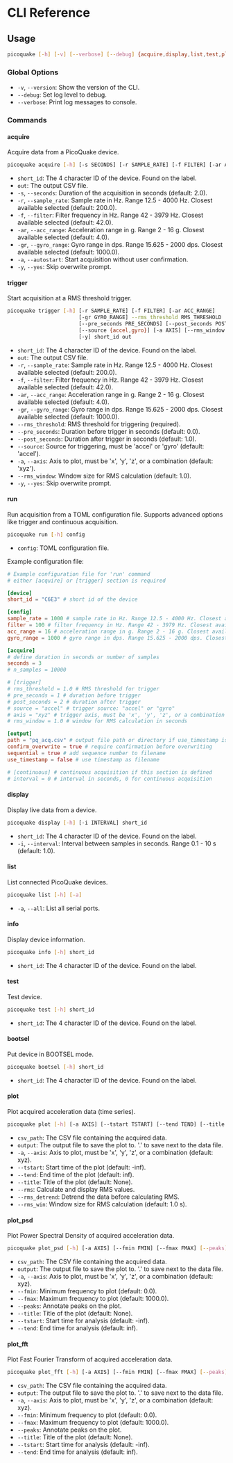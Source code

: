 # CLI Reference

## Usage

```bash
picoquake [-h] [-v] [--verbose] [--debug] {acquire,display,list,test,plot_psd,plot} ...
```

### Global Options

- `-v`, `--version`: Show the version of the CLI.
- `--debug`: Set log level to debug.
- `--verbose`: Print log messages to console.

### Commands

#### acquire

Acquire data from a PicoQuake device.

```bash
picoquake acquire [-h] [-s SECONDS] [-r SAMPLE_RATE] [-f FILTER] [-ar ACC_RANGE] [-gr GYRO_RANGE] [-a] [-y] short_id out
```

- `short_id`: The 4 character ID of the device. Found on the label.
- `out`: The output CSV file.
- `-s`, `--seconds`: Duration of the acquisition in seconds (default: 2.0).
- `-r`, `--sample_rate`: Sample rate in Hz. Range 12.5 - 4000 Hz. Closest available selected (default: 200.0).
- `-f`, `--filter`: Filter frequency in Hz. Range 42 - 3979 Hz. Closest available selected (default: 42.0).
- `-ar`, `--acc_range`: Acceleration range in g. Range 2 - 16 g. Closest available selected (default: 4.0).
- `-gr`, `--gyro_range`: Gyro range in dps. Range 15.625 - 2000 dps. Closest available selected (default: 1000.0).
- `-a`, `--autostart`: Start acquisition without user confirmation.
- `-y`, `--yes`: Skip overwrite prompt.

#### trigger

Start acquisition at a RMS threshold trigger.

```bash
picoquake trigger [-h] [-r SAMPLE_RATE] [-f FILTER] [-ar ACC_RANGE]
                       [-gr GYRO_RANGE] --rms_threshold RMS_THRESHOLD
                       [--pre_seconds PRE_SECONDS] [--post_seconds POST_SECONDS]
                       [--source {accel,gyro}] [-a AXIS] [--rms_window RMS_WINDOW]
                       [-y] short_id out
```

- `short_id`: The 4 character ID of the device. Found on the label.
- `out`: The output CSV file.
- `-r`, `--sample_rate`: Sample rate in Hz. Range 12.5 - 4000 Hz. Closest available selected (default: 200.0).
- `-f`, `--filter`: Filter frequency in Hz. Range 42 - 3979 Hz. Closest available selected (default: 42.0).
- `-ar`, `--acc_range`: Acceleration range in g. Range 2 - 16 g. Closest available selected (default: 4.0).
- `-gr`, `--gyro_range`: Gyro range in dps. Range 15.625 - 2000 dps. Closest available selected (default: 1000.0).
- `--rms_threshold`: RMS threshold for triggering (required).
- `--pre_seconds`: Duration before trigger in seconds (default: 0.0).
- `--post_seconds`: Duration after trigger in seconds (default: 1.0).
- `--source`: Source for triggering, must be 'accel' or 'gyro' (default: 'accel').
- `-a`, `--axis`: Axis to plot, must be 'x', 'y', 'z', or a combination (default: 'xyz').
- `--rms_window`: Window size for RMS calculation (default: 1.0).
- `-y`, `--yes`: Skip overwrite prompt.


#### run

Run acquisition from a TOML configuration file. Supports advanced options like trigger and continuous acquisition.

```bash
picoquake run [-h] config
```

- `config`: TOML configuration file.

Example configuration file:

```toml
# Example configuration file for 'run' command
# either [acquire] or [trigger] section is required

[device]
short_id = "C6E3" # short id of the device

[config]
sample_rate = 1000 # sample rate in Hz. Range 12.5 - 4000 Hz. Closest available selected.
filter = 100 # filter frequency in Hz. Range 42 - 3979 Hz. Closest available selected.
acc_range = 16 # acceleration range in g. Range 2 - 16 g. Closest available selected.
gyro_range = 1000 # gyro range in dps. Range 15.625 - 2000 dps. Closest available selected.

[acquire]
# define duration in seconds or number of samples
seconds = 3
# n_samples = 10000

# [trigger]
# rms_threshold = 1.0 # RMS threshold for trigger
# pre_seconds = 1 # duration before trigger
# post_seconds = 2 # duration after trigger
# source = "accel" # trigger source: "accel" or "gyro"
# axis = "xyz" # trigger axis, must be 'x', 'y', 'z', or a combination
# rms_window = 1.0 # window for RMS calculation in seconds

[output]
path = "pq_acq.csv" # output file path or directory if use_timestamp is true
confirm_overwrite = true # require confirmation before overwriting
sequential = true # add sequence number to filename
use_timestamp = false # use timestamp as filename

# [continuous] # continuous acquisition if this section is defined
# interval = 0 # interval in seconds, 0 for continuous acquisition
```

#### display

Display live data from a device.

```bash
picoquake display [-h] [-i INTERVAL] short_id
```

- `short_id`: The 4 character ID of the device. Found on the label.
- `-i`, `--interval`: Interval between samples in seconds. Range 0.1 - 10 s (default: 1.0).

#### list

List connected PicoQuake devices.

```bash
picoquake list [-h] [-a]
```

- `-a`, `--all`: List all serial ports.

#### info

Display device information.

```bash
picoquake info [-h] short_id
```

- `short_id`: The 4 character ID of the device. Found on the label.

#### test

Test device.

```bash
picoquake test [-h] short_id
```

- `short_id`: The 4 character ID of the device. Found on the label.

#### bootsel

Put device in BOOTSEL mode.

```bash
picoquake bootsel [-h] short_id
```

- `short_id`: The 4 character ID of the device. Found on the label.

#### plot

Plot acquired acceleration data (time series).

```bash
picoquake plot [-h] [-a AXIS] [--tstart TSTART] [--tend TEND] [--title TITLE] [--rms] [--rms_detrend] [--rms_win RMS_WIN] csv_path output
```

- `csv_path`: The CSV file containing the acquired data.
- `output`: The output file to save the plot to. '.' to save next to the data file.
- `-a`, `--axis`: Axis to plot, must be 'x', 'y', 'z', or a combination (default: xyz).
- `--tstart`: Start time of the plot (default: -inf).
- `--tend`: End time of the plot (default: inf).
- `--title`: Title of the plot (default: None).
- `--rms`: Calculate and display RMS values.
- `--rms_detrend`: Detrend the data before calculating RMS.
- `--rms_win`: Window size for RMS calculation (default: 1.0 s).

#### plot_psd

Plot Power Spectral Density of acquired acceleration data.

```bash
picoquake plot_psd [-h] [-a AXIS] [--fmin FMIN] [--fmax FMAX] [--peaks] [--title TITLE] [--tstart TSTART] [--tend TEND] csv_path output
```

- `csv_path`: The CSV file containing the acquired data.
- `output`: The output file to save the plot to. '.' to save next to the data file.
- `-a`, `--axis`: Axis to plot, must be 'x', 'y', 'z', or a combination (default: xyz).
- `--fmin`: Minimum frequency to plot (default: 0.0).
- `--fmax`: Maximum frequency to plot (default: 1000.0).
- `--peaks`: Annotate peaks on the plot.
- `--title`: Title of the plot (default: None).
- `--tstart`: Start time for analysis (default: -inf).
- `--tend`: End time for analysis (default: inf).

#### plot_fft

Plot Fast Fourier Transform of acquired acceleration data.

```bash
picoquake plot_fft [-h] [-a AXIS] [--fmin FMIN] [--fmax FMAX] [--peaks] [--title TITLE] [--tstart TSTART] [--tend TEND] csv_path output
```

- `csv_path`: The CSV file containing the acquired data.
- `output`: The output file to save the plot to. '.' to save next to the data file.
- `-a`, `--axis`: Axis to plot, must be 'x', 'y', 'z', or a combination (default: xyz).
- `--fmin`: Minimum frequency to plot (default: 0.0).
- `--fmax`: Maximum frequency to plot (default: 1000.0).
- `--peaks`: Annotate peaks on the plot.
- `--title`: Title of the plot (default: None).
- `--tstart`: Start time for analysis (default: -inf).
- `--tend`: End time for analysis (default: inf).
